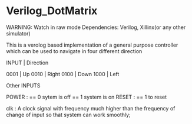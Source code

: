 # Verilog_DotMatrix
WARNING: Watch in raw mode 
Dependencies: Verilog, Xillinx(or any other simulator)

This is a verolog based implementation of a general purpose controller which can be used to navigate in four different direction

INPUT | Direction

0001  | Up
0010  | Right
0100  | Down
1000  | Left

Other INPUTS

POWER : == 0 sytem is off
        == 1 system is on
RESET : == 1 to reset

clk : A clock signal with frequency much higher than the frequency of change of input so that system can work smoothly;
